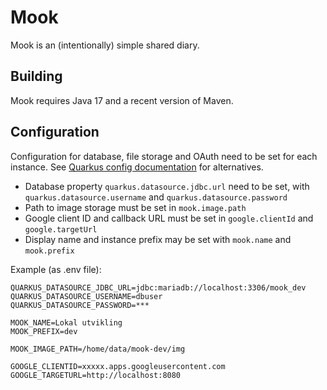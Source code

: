# Mook
Mook is an (intentionally) simple shared diary.

## Building
Mook requires Java 17 and a recent version of Maven.

## Configuration
Configuration for database, file storage and OAuth need to be set for each instance.
See [Quarkus config documentation](https://quarkus.io/guides/config-reference) for
alternatives.
* Database property `quarkus.datasource.jdbc.url` need to be set, with `quarkus.datasource.username` and `quarkus.datasource.password`
* Path to image storage must be set in `mook.image.path`
* Google client ID and callback URL must be set in `google.clientId` and `google.targetUrl`
* Display name and instance prefix may be set with `mook.name` and `mook.prefix`

Example (as .env file):
```shell
QUARKUS_DATASOURCE_JDBC_URL=jdbc:mariadb://localhost:3306/mook_dev
QUARKUS_DATASOURCE_USERNAME=dbuser
QUARKUS_DATASOURCE_PASSWORD=***

MOOK_NAME=Lokal utvikling
MOOK_PREFIX=dev

MOOK_IMAGE_PATH=/home/data/mook-dev/img

GOOGLE_CLIENTID=xxxxx.apps.googleusercontent.com
GOOGLE_TARGETURL=http://localhost:8080
```
